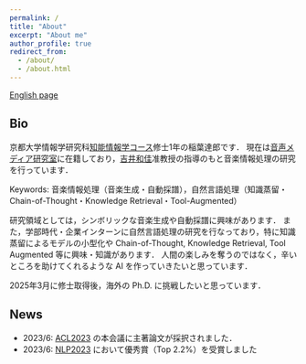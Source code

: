 ```yaml
---
permalink: /
title: "About"
excerpt: "About me"
author_profile: true
redirect_from: 
  - /about/
  - /about.html
---
```


[English page](about_en.md)

## Bio
京都大学情報学研究科[知能情報学コース](https://www.ist.i.kyoto-u.ac.jp/)修士1年の稲葉達郎です．
現在は[音声メディア研究室](http://sap.ist.i.kyoto-u.ac.jp/)に在籍しており，[吉井和佳](http://sap.ist.i.kyoto-u.ac.jp/members/yoshii/)准教授の指導のもと音楽情報処理の研究を行っています．

Keywords: 音楽情報処理（音楽生成・自動採譜），自然言語処理（知識蒸留・Chain-of-Thought・Knowledge Retrieval・Tool-Augmented）

研究領域としては，シンボリックな音楽生成や自動採譜に興味があります．
また，学部時代・企業インターンに自然言語処理の研究を行なっており，特に知識蒸留によるモデルの小型化や Chain-of-Thought, Knowledge Retrieval, Tool Augmented 等に興味・知識があります．
人間の楽しみを奪うのではなく，辛いところを助けてくれるような AI を作っていきたいと思っています．

2025年3月に修士取得後，海外の Ph.D. に挑戦したいと思っています．

## News

- 2023/6: [ACL2023](https://2023.aclweb.org/) の本会議に主著論文が採択されました．
- 2023/6: [NLP2023](https://www.anlp.jp/nlp2023/) において優秀賞（Top 2.2%）を受賞しました
